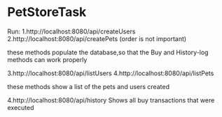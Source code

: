 # PetStoreTask

Run:
1.http://localhost:8080/api/createUsers
2.http://localhost:8080/api/createPets
(order is not important)

 these methods populate the database,so that the Buy and
 History-log methods can work properly
 
 3.http://localhost:8080/api/listUsers
 4.http://localhost:8080/api/listPets
 
 these methods show a list of the pets and users created
 
4.http://localhost:8080/api/history
Shows all buy transactions that were executed
